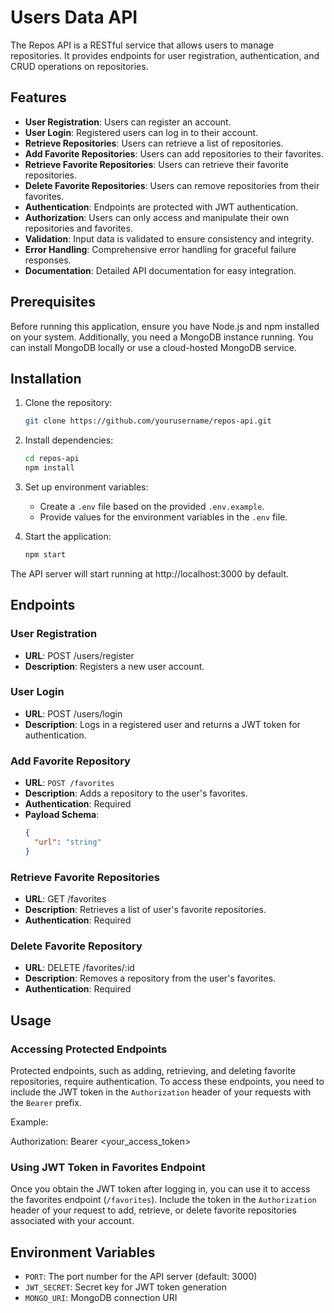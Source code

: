 # Users Data API

The Repos API is a RESTful service that allows users to manage repositories. It provides endpoints for user registration, authentication, and CRUD operations on repositories.

## Features

- **User Registration**: Users can register an account.
- **User Login**: Registered users can log in to their account.
- **Retrieve Repositories**: Users can retrieve a list of repositories.
- **Add Favorite Repositories**: Users can add repositories to their favorites.
- **Retrieve Favorite Repositories**: Users can retrieve their favorite repositories.
- **Delete Favorite Repositories**: Users can remove repositories from their favorites.
- **Authentication**: Endpoints are protected with JWT authentication.
- **Authorization**: Users can only access and manipulate their own repositories and favorites.
- **Validation**: Input data is validated to ensure consistency and integrity.
- **Error Handling**: Comprehensive error handling for graceful failure responses.
- **Documentation**: Detailed API documentation for easy integration.

## Prerequisites

Before running this application, ensure you have Node.js and npm installed on your system. Additionally, you need a MongoDB instance running. You can install MongoDB locally or use a cloud-hosted MongoDB service.

## Installation

1. Clone the repository:

    ```bash
    git clone https://github.com/yourusername/repos-api.git
    ```

2. Install dependencies:

    ```bash
    cd repos-api
    npm install
    ```

3. Set up environment variables:
    - Create a `.env` file based on the provided `.env.example`.
    - Provide values for the environment variables in the `.env` file.

4. Start the application:

    ```bash
    npm start
    ```

The API server will start running at http://localhost:3000 by default.

## Endpoints

### User Registration

- **URL**: POST /users/register
- **Description**: Registers a new user account.

### User Login

- **URL**: POST /users/login
- **Description**: Logs in a registered user and returns a JWT token for authentication.

### Add Favorite Repository

- **URL**: `POST /favorites`
- **Description**: Adds a repository to the user's favorites.
- **Authentication**: Required
- **Payload Schema**:
  ```json
  {
    "url": "string"
  }

### Retrieve Favorite Repositories

- **URL**: GET /favorites
- **Description**: Retrieves a list of user's favorite repositories.
- **Authentication**: Required

### Delete Favorite Repository

- **URL**: DELETE /favorites/:id
- **Description**: Removes a repository from the user's favorites.
- **Authentication**: Required

## Usage

### Accessing Protected Endpoints

Protected endpoints, such as adding, retrieving, and deleting favorite repositories, require authentication. To access these endpoints, you need to include the JWT token in the `Authorization` header of your requests with the `Bearer` prefix.

Example:

Authorization: Bearer <your_access_token>


### Using JWT Token in Favorites Endpoint

Once you obtain the JWT token after logging in, you can use it to access the favorites endpoint (`/favorites`). Include the token in the `Authorization` header of your request to add, retrieve, or delete favorite repositories associated with your account.

## Environment Variables

- `PORT`: The port number for the API server (default: 3000)
- `JWT_SECRET`: Secret key for JWT token generation
- `MONGO_URI`: MongoDB connection URI
